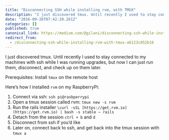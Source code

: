 ```yaml
---
title: "Disconnecting SSH while installing rvm, with TMUX"
description: "I just discovered tmux. Until recently I used to stay connected to my machines with ssh while I was running upgrades, but now I can just…"
date: "2016-09-26T07:42:20.261Z"
categories: []
published: true
canonical_link: https://medium.com/@gilani/disconnecting-ssh-while-installing-rvm-with-tmux-a6123c052b16
redirect_from:
  - /disconnecting-ssh-while-installing-rvm-with-tmux-a6123c052b16
---
```


I just discovered tmux. Until recently I used to stay connected to my machines with ssh while I was running upgrades, but now I can just run them, disconnect, and check up on them later.

Prerequisites: Install `tmux` on the remote host

Here’s how I installed `rvm` on my RaspberryPi:

1.  Connect via ssh: `ssh pi@rasbperrypi`
2.  Open a tmux session called rvm: `tmux new -s rvm`
3.  Run the rails installer `\curl -sSL [https://get.rvm.io](https://get.rvm.io) | bash -s stable — rails`
4.  Detach from the session `ctrl + b` and `d`
5.  Disconnect from ssh if you’d like
6.  Later on, connect back to ssh, and get back into the tmux session with `tmux a`
